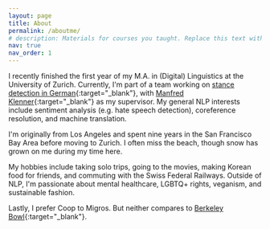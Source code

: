 ```yaml
---
layout: page
title: About
permalink: /aboutme/
# description: Materials for courses you taught. Replace this text with your description.
nav: true
nav_order: 1
---
```


I recently finished the first year of my M.A. in (Digital) Linguistics at the University of Zurich. Currently, I'm part of a team working on [stance detection in German](https://www.cl.uzh.ch/en/texttechnologies/research/opinionmining/sentiment-inference.html){:target="\_blank"}, with [Manfred Klenner](https://www.cl.uzh.ch/de/people/team/compling/klenner.html){:target="\_blank"} as my supervisor. My general NLP interests include sentiment analysis (e.g. hate speech detection), coreference resolution, and machine translation.

I'm originally from Los Angeles and spent nine years in the San Francisco Bay Area before moving to Zurich. I often miss the beach, though snow has grown on me during my time here.

My hobbies include taking solo trips, going to the movies, making Korean food for friends, and commuting with the Swiss Federal Railways. Outside of NLP, I'm passionate about mental healthcare, LGBTQ+ rights, veganism, and sustainable fashion.

Lastly, I prefer Coop to Migros. But neither compares to [Berkeley Bowl](https://g.page/BerkeleyBowlMarketplace?share){:target="\_blank"}.
